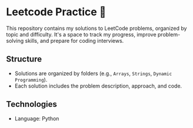 # Leetcode Practice 🚀

This repository contains my solutions to LeetCode problems, organized by topic and difficulty. It's a space to track my progress, improve problem-solving skills, and prepare for coding interviews.

## Structure
- Solutions are organized by folders (e.g., `Arrays`, `Strings`, `Dynamic Programming`).
- Each solution includes the problem description, approach, and code.

## Technologies
- Language: Python 


